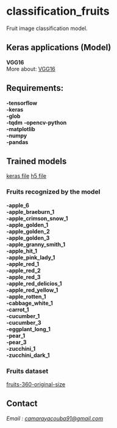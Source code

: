 # classification_fruits
Fruit image classification model.

## Keras applications (Model)
**VGG16**  
More about: [VGG16](https://keras.io/api/applications/vgg/)

## Requirements:
**-tensorflow**  
**-keras**  
**-glob**  
**-tqdm** 
**-opencv-python**  
**-matplotlib**  
**-numpy**  
**-pandas**  

## Trained models
[keras file](https://drive.google.com/file/d/1GoNb9SFNb48lg1sPdWrEIuJsIdGAdrVm/view?usp=drive_link)
[h5 file](https://drive.google.com/file/d/1H3ohKAIGdPCsYU3nRintvbpXMGXjJG_Y/view?usp=sharing)

### Fruits recognized by the model
**-apple_6**  
**-apple_braeburn_1**  
**-apple_crimson_snow_1**  
**-apple_golden_1**  
**-apple_golden_2**  
**-apple_golden_3**  
**-apple_granny_smith_1**  
**-apple_hit_1**  
**-apple_pink_lady_1**  
**-apple_red_1**  
**-apple_red_2**  
**-apple_red_3**  
**-apple_red_delicios_1**  
**-apple_red_yellow_1**  
**-apple_rotten_1**  
**-cabbage_white_1**  
**-carrot_1**  
**-cucumber_1**  
**-cucumber_3**  
**-eggplant_long_1**  
**-pear_1**  
**-pear_3**  
**-zucchini_1**  
**-zucchini_dark_1**  

### Fruits dataset
[fruits-360-original-size](https://codeload.github.com/fruits-360/fruits-360-original-size/zip/refs/heads/main)

## Contact
*Email : camarayacouba91@gmail.com*
